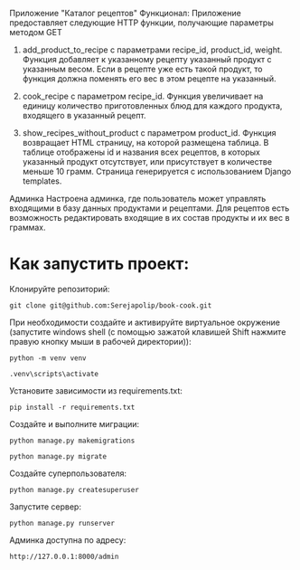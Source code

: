 Приложение "Каталог рецептов"
Функционал:
Приложение предоставляет следующие HTTP функции, получающие параметры методом GET

1. add_product_to_recipe с параметрами recipe_id, product_id, weight. Функция добавляет к указанному рецепту указанный продукт с указанным весом. Если в рецепте уже есть такой продукт, то функция должна поменять его вес в этом рецепте на указанный.

2. cook_recipe c параметром recipe_id. Функция увеличивает на единицу количество приготовленных блюд для каждого продукта, входящего в указанный рецепт.

3. show_recipes_without_product с параметром product_id. Функция возвращает HTML страницу, на которой размещена таблица. В таблице отображены id и названия всех рецептов, в которых указанный продукт отсутствует, или присутствует в количестве меньше 10 грамм. Страница генерируется с использованием Django templates. 

Админка
Настроена админка, где пользователь может управлять входящими в базу данных продуктами и рецептами. Для рецептов есть возможность редактировать входящие в их состав продукты и их вес в граммах.


# Как запустить проект:

Клонируйте репозиторий:
```
git clone git@github.com:Serejapolip/book-cook.git
```

При необходимости создайте и активируйте виртуальное окружение (запустите windows shell (с помощью зажатой клавишей Shift нажмите правую кнопку мыши в рабочей директории)):
```
python -m venv venv
```
```
.venv\scripts\activate
```
Установите зависимости из requirements.txt:
```
pip install -r requirements.txt
```
Создайте и выполните миграции:
```
python manage.py makemigrations
```
```
python manage.py migrate
```

Создайте суперпользователя:
```
python manage.py createsuperuser
```

Запустите сервер:
```
python manage.py runserver
```

Админка доступна по адресу:
```
http://127.0.0.1:8000/admin
```


